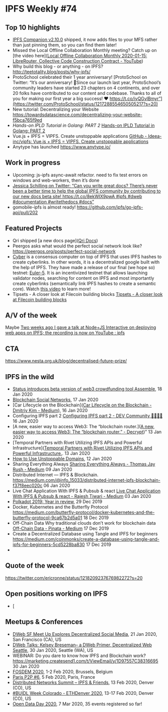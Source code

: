 # IPFS Weekly #74

## Top 10 highlights
* [IPFS Companion v2.10.0](https://github.com/ipfs-shipyard/ipfs-companion/releases/tag/v2.10.0) shipped, it now adds files to your MFS rather than just pinning them, so you can find them later!
* Missed the Local Offline Collaboration Monthly meeting? Catch up on [the video here]([Local Offline Collaboration Monthly 2020-01-15: LibreRouter, Collective Code Construction Contract - YouTube](https://www.youtube.com/watch?v=JNdVzO4YXZY&feature=youtu.be))
* Why build this blog - or anything - on IPFS? http://teetotality.blog/posts/why-ipfs/
* ProtoSchool celebrated their 1 year anniversary! [ProtoSchool on Twitter: “It’s our anniversary! 🎉Since our launch last year, ProtoSchool’s community leaders have started 23 chapters on 4 continents, and over 20 folks have contributed to our content and codebase. Thanks to all of you for making our first year a big success! ♥️ https://t.co/ivQGvlBmyr”](https://twitter.com/ProtoSchool/status/1217288554650505217?s=20)
* New tutorial: Decentralizing your Website https://towardsdatascience.com/decentralizing-your-website-f5bca765f9ed
* *Hands-on IPLD Tutorial in Golang: PART 2*
[Hands-on IPLD Tutorial in Golang: PART 2](https://simpleaswater.com/hands-on-ipld-tutorial-in-golang-2/)
* Vue.js + IPFS = VIPFS. Create unstoppable applications [GitHub - Ideea-inc/vipfs: Vue.js + IPFS = VIPFS. Create unstoppable applications](https://github.com/Ideea-inc/vipfs)
* Anytype has launched https://www.anytype.io/

## Work in progress
* Upcoming: js-ipfs async-await refactor. need to fix test errors on windows and web-workers, then it’s done
* [Jessica Schilling on Twitter: “Can you write great docs? There’s never been a better time to help the global IPFS community by contributing to our new docs beta site! https://t.co/8ekWIX9pwA #ipfs #dweb #documentation #writethedocs #docs”](https://twitter.com/dzesika/status/1216766601141223424?s=20)
* gomobile-ipfs is almost ready! https://github.com/ipfs/go-ipfs-api/pull/202

## Featured Projects
* Qri shipped [a new docs page]([Qri Docs](https://qri.io/docs/))
* Peergos asks what would the perfect social network look like?  https://peergos.org/posts/perfect-social-network
* [Cyber](https://cyber.page/) is a consensus computer on top of IPFS that uses IPFS hashes to create cyberlinks. In other words, it is a decentralized google built with the help of IPFS. They have made a release of our final (we hope so) testnet: [Euler-5](https://github.com/cybercongress/cyberd/releases). It is an incentivized testnet that allows launching validator nodes, searching for content on IPFS and most importantly create cyberlinks (semantically link IPFS hashes to create a semantic core). Watch [this video](https://www.youtube.com/watch?v=RS6w6wiAag4) to learn more!
* Tipsets - A closer look at Filecoin building blocks [Tipsets - A closer look at Filecoin building blocks](https://filecoin.io/blog/tipsets-family-based-approach-to-consensus/)


## A/V of the week
Maybe [Two weeks ago I gave a talk at Node+JS Interactive on deploying web apps on IPFS; the recording is now on YouTube : ipfs](https://www.reddit.com/r/ipfs/comments/eh4bbn/two_weeks_ago_i_gave_a_talk_at_nodejs_interactive/)

## CTA
https://www.nesta.org.uk/blog/decentralised-future-prize/


## IPFS in the wild
* [Status introduces beta version of web3 crowdfunding tool Assemble](https://www.cryptoninjas.net/2020/01/18/status-introduces-beta-version-of-web3-crowdfunding-tool-assemble/), 18 Jan 2020
* [Blockchain Social Networks](https://medium.com/@jaygraber/blockchain-social-networks-c941fb337970), 17 Jan 2020
* [Car Lifecycle on the Blockchain]([Car Lifecycle on the Blockchain - Dmitriy Kim - Medium](https://medium.com/@dmitriykim/car-lifecycle-on-the-blockchain-e57dc91424fd)), 16 Jan 2020
* Configuring IPFS part 2
[Configuring IPFS part 2 - DEV Community 👩‍💻👨‍💻](https://dev.to/azwyane/configuring-ipfs-part-2-227c) 16 Jan 2020
* [A new, easier way to access Web3: The “blockchain router.]([A new, easier way to access Web3: The “blockchain router.” - Decrypt](https://decrypt.co/16524/a-new-easier-way-to-access-web3-the-blockchain-router))” 13 Jan 2020
* [Temporal Partners with Rivet Utilizing IPFS APIs and Powerful Infrastructure]([Temporal Partners with Rivet Utilizing IPFS APIs and Powerful Infrastructure.](https://medium.com/temporal-cloud/temporal-partners-with-rivet-utilizing-ipfs-apis-and-powerful-infrastructure-b463721264b0). 13 Jan 2020
* [How to Use Unstoppable Domains](https://medium.com/tuneintodetuned/c%C3%B3mo-usar-unstoppable-domains-96ef25f3a891), 12 Jan 2020
* Sharing Everything Always
[Sharing Everything Always - Thomas Jay Rush - Medium](https://medium.com/@tjayrush/simple-undeniable-facts-2e74f0e71bd5) 09 Jan 2020
* Distributed Internet — IPFS & Blockchain.
https://medium.com/@info_15033/distributed-internet-ipfs-blockchain-f37f8eec020c 06 Jan 2020
* Live Chat Application With IPFS & Pubsub & react [Live Chat Application With IPFS & Pubsub & react - Rajesh Tiwari - Medium](https://medium.com/@rajesh.t_91497/live-chat-application-with-ipfs-pubsub-react-cd20d3c4bccd) 03 Jan 2020
* [Polkadot 2019: Year in review](https://medium.com/polkadot-network/polkadot-2019-year-in-review-8c852ef42668), 29 Dec 2019
* Docker, Kubernetes and the Butterfly Protocol
https://medium.com/butterfly-protocol/docker-kubernetes-and-the-butterfly-protocol-9ca67b2d5a01 18 Dec 2019
* Off-Chain Data
Why traditional clouds don’t work for blockchain data [Off-Chain Data - Pinata - Medium](https://medium.com/pinata/off-chain-data-63bca5a9c266) 17 Dec 2019
* Create a Decentralized Database using Tangle and IPFS for beginners https://medium.com/coinmonks/create-a-database-using-tangle-and-ipfs-for-beginners-5cd5228ba830 17 Dec 2019
* 

## Quote of the week
https://twitter.com/ericronne/status/1218209237676982272?s=20

## Open positions working on IPFS
* [

## Meetups & Conferences
* [DWeb SF Meet Up Explores Decentralized Social Media](https://www.meetup.com/dwebsf/events/267899235/?rv=ea1_v2&_xtd=gatlbWFpbF9jbGlja9oAJDA0MjNkYjZkLWEyYWEtNGY1YS1iY2QwLTM3YjhjNDU3NTdlZQ), 21 Jan 2020, San Francisco (CA), US
* [DWeb Talks: Kelsey Breseman– a DWeb Primer, Decentralized Web Seattle](https://www.meetup.com/ProtoSchool-Seattle-Learn-to-Make-the-Decentralized-Web/events/267123900/), 30 Jan 2020, Seattle (WA), US
* WEBINAR: Do you dare to know how IPFS and Blockchain work? https://marketing.createsend1.com/t/ViewEmail/y/1D97557C38316695 30 Jan 2020
* [FOSDEM 2020](https://fosdem.org/2020/), 1-2 Feb 2020, Brussels, Belgium
* [Paris P2P #6](https://p2p.paris/en/event/monthly-6/), 5 Feb 2020, Paris, France
* [Distributed Networks Summit – IPFS & Friends](https://www.eventbrite.com/e/distributed-networks-summit-ipfs-friends-tickets-86959928487), 13 Feb 2020, Denver (CO), US
* [#BUIDL Week Colorado - ETHDenver 2020](https://www.ethdenver.com/buidlweek/), 13-17 Feb 2020, Denver (CO), US
* [Open Data Day 2020](https://opendataday.org/), 7 Mar 2020, 35 events registered so far!
